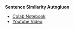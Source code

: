 **Sentence Similarity Autogluon**
- [Colab Notebook](https://colab.research.google.com/drive/103Ibc3K78dCEiurjun_VnF0omcOeU5hY?usp=sharing)
- [Youtube Video](https://youtu.be/tV4x3gwDiDk)

